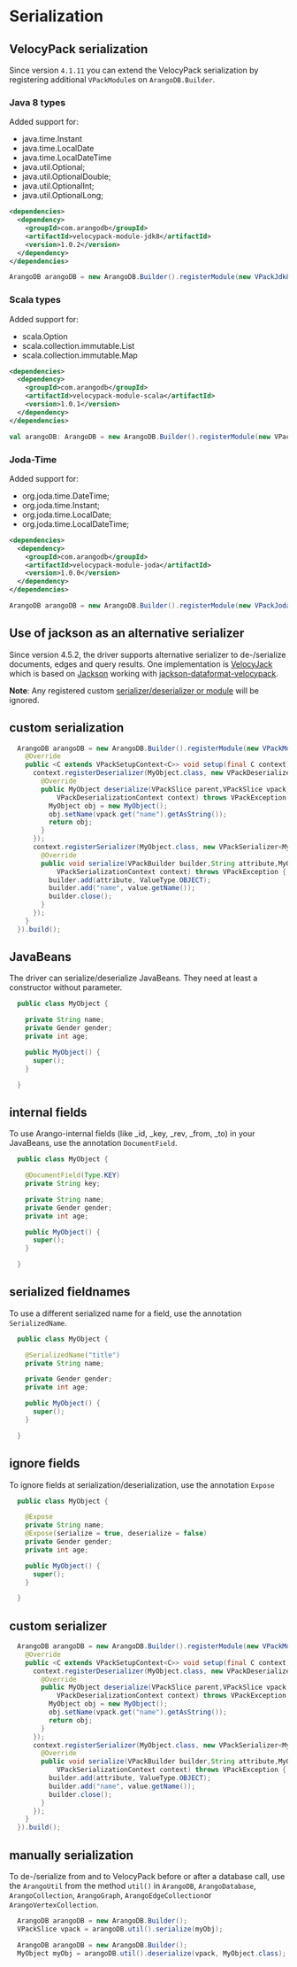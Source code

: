 # Serialization

## VelocyPack serialization

Since version `4.1.11` you can extend the VelocyPack serialization by registering additional `VPackModule`s on `ArangoDB.Builder`.

### Java 8 types

Added support for:

* java.time.Instant
* java.time.LocalDate
* java.time.LocalDateTime
* java.util.Optional;
* java.util.OptionalDouble;
* java.util.OptionalInt;
* java.util.OptionalLong;

```XML
<dependencies>
  <dependency>
    <groupId>com.arangodb</groupId>
    <artifactId>velocypack-module-jdk8</artifactId>
    <version>1.0.2</version>
  </dependency>
</dependencies>
```

```Java
ArangoDB arangoDB = new ArangoDB.Builder().registerModule(new VPackJdk8Module()).build();
```

### Scala types

Added support for:

* scala.Option
* scala.collection.immutable.List
* scala.collection.immutable.Map

```XML
<dependencies>
  <dependency>
    <groupId>com.arangodb</groupId>
    <artifactId>velocypack-module-scala</artifactId>
    <version>1.0.1</version>
  </dependency>
</dependencies>
```

```Scala
val arangoDB: ArangoDB = new ArangoDB.Builder().registerModule(new VPackScalaModule).build
```

### Joda-Time

Added support for:

* org.joda.time.DateTime;
* org.joda.time.Instant;
* org.joda.time.LocalDate;
* org.joda.time.LocalDateTime;

```XML
<dependencies>
  <dependency>
    <groupId>com.arangodb</groupId>
    <artifactId>velocypack-module-joda</artifactId>
    <version>1.0.0</version>
  </dependency>
</dependencies>
```

```Java
ArangoDB arangoDB = new ArangoDB.Builder().registerModule(new VPackJodaModule()).build();
```

## Use of jackson as an alternative serializer

Since version 4.5.2, the driver supports alternative serializer to de-/serialize documents, edges and query results. One implementation is [VelocyJack](https://github.com/arangodb/jackson-dataformat-velocypack#usage-within-arangodb-java-driver) which is based on [Jackson](https://github.com/FasterXML/jackson) working with [jackson-dataformat-velocypack](https://github.com/arangodb/jackson-dataformat-velocypack).


**Note**: Any registered custom [serializer/deserializer or module](#custom-serialization) will be ignored.

## custom serialization

```Java
  ArangoDB arangoDB = new ArangoDB.Builder().registerModule(new VPackModule() {
    @Override
    public <C extends VPackSetupContext<C>> void setup(final C context) {
      context.registerDeserializer(MyObject.class, new VPackDeserializer<MyObject>() {
        @Override
        public MyObject deserialize(VPackSlice parent,VPackSlice vpack,
            VPackDeserializationContext context) throws VPackException {
          MyObject obj = new MyObject();
          obj.setName(vpack.get("name").getAsString());
          return obj;
        }
      });
      context.registerSerializer(MyObject.class, new VPackSerializer<MyObject>() {
        @Override
        public void serialize(VPackBuilder builder,String attribute,MyObject value,
            VPackSerializationContext context) throws VPackException {
          builder.add(attribute, ValueType.OBJECT);
          builder.add("name", value.getName());
          builder.close();
        }
      });
    }
  }).build();
```

## JavaBeans

The driver can serialize/deserialize JavaBeans. They need at least a constructor without parameter.

```Java
  public class MyObject {

    private String name;
    private Gender gender;
    private int age;

    public MyObject() {
      super();
    }

  }
```

## internal fields

To use Arango-internal fields (like \_id, \_key, \_rev, \_from, \_to) in your JavaBeans, use the annotation `DocumentField`.

```Java
  public class MyObject {

    @DocumentField(Type.KEY)
    private String key;

    private String name;
    private Gender gender;
    private int age;

    public MyObject() {
      super();
    }

  }
```

## serialized fieldnames

To use a different serialized name for a field, use the annotation `SerializedName`.

```Java
  public class MyObject {

    @SerializedName("title")
    private String name;

    private Gender gender;
    private int age;

    public MyObject() {
      super();
    }

  }
```

## ignore fields

To ignore fields at serialization/deserialization, use the annotation `Expose`

```Java
  public class MyObject {

    @Expose
    private String name;
    @Expose(serialize = true, deserialize = false)
    private Gender gender;
    private int age;

    public MyObject() {
      super();
    }

  }
```

## custom serializer

```Java
  ArangoDB arangoDB = new ArangoDB.Builder().registerModule(new VPackModule() {
    @Override
    public <C extends VPackSetupContext<C>> void setup(final C context) {
      context.registerDeserializer(MyObject.class, new VPackDeserializer<MyObject>() {
        @Override
        public MyObject deserialize(VPackSlice parent,VPackSlice vpack,
            VPackDeserializationContext context) throws VPackException {
          MyObject obj = new MyObject();
          obj.setName(vpack.get("name").getAsString());
          return obj;
        }
      });
      context.registerSerializer(MyObject.class, new VPackSerializer<MyObject>() {
        @Override
        public void serialize(VPackBuilder builder,String attribute,MyObject value,
            VPackSerializationContext context) throws VPackException {
          builder.add(attribute, ValueType.OBJECT);
          builder.add("name", value.getName());
          builder.close();
        }
      });
    }
  }).build();
```

## manually serialization

To de-/serialize from and to VelocyPack before or after a database call, use the `ArangoUtil` from the method `util()` in `ArangoDB`, `ArangoDatabase`, `ArangoCollection`, `ArangoGraph`, `ArangoEdgeCollection`or `ArangoVertexCollection`.

```Java
  ArangoDB arangoDB = new ArangoDB.Builder();
  VPackSlice vpack = arangoDB.util().serialize(myObj);
```

```Java
  ArangoDB arangoDB = new ArangoDB.Builder();
  MyObject myObj = arangoDB.util().deserialize(vpack, MyObject.class);
```
